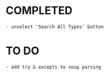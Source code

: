 # COMPLETED

```
- unselect 'Search All Types' button
```

# TO DO

```
- add try & excepts to soup parsing
```
